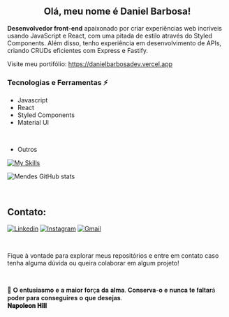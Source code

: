 <h2 align="center">
    Olá, meu nome é Daniel Barbosa!
</h2>


<p> <strong>Desenvolvedor front-end</strong> apaixonado por criar experiências web incríveis usando JavaScript e React, com uma pitada de estilo através do Styled Components. Além disso, tenho experiência em desenvolvimento de APIs, criando CRUDs eficientes com Express e Fastify.</p>

Visite meu portifólio: https://danielbarbosadev.vercel.app

### Tecnologias e Ferramentas ⚡
<div>

- Javascript
- React
- Styled Components
- Material UI
 <br>

- Outros

[![My Skills](https://skillicons.dev/icons?i=nodejs,express,docker,mongodb,postgres,sequelize,figma&theme=dark)](https://skillicons.dev)


![Mendes GitHub stats](https://github-readme-stats.vercel.app/api?username=daniel-barbosaa&show_icons=true&theme=radical) 

</div><br>

## Contato:

[![Linkedin](https://img.shields.io/badge/LinkedIn-0077B5?style=for-the-badge&logo=linkedin&logoColor=white)](https://www.linkedin.com/in/daniel-barbos/)
[![Instagram](https://img.shields.io/badge/Instagram-E4405F?style=for-the-badge&logo=instagram&logoColor=white)]()
[![Gmail](https://img.shields.io/badge/Gmail-D14836?style=for-the-badge&logo=gmail&logoColor=white)](https://www.danielmendess.dev@gmail.com)

<br>

<p>Fique à vontade para explorar meus repositórios e entre em contato caso tenha alguma dúvida ou queira colaborar em algum projeto!</p>

<br>

💭 𝐎 𝐞𝐧𝐭𝐮𝐬𝐢𝐚𝐬𝐦𝐨 𝐞 𝐚 𝐦𝐚𝐢𝐨𝐫 𝐟𝐨𝐫ç𝐚 𝐝𝐚 𝐚𝐥𝐦𝐚. 𝐂𝐨𝐧𝐬𝐞𝐫𝐯𝐚-𝐨 𝐞 𝐧𝐮𝐧𝐜𝐚 𝐭𝐞 𝐟𝐚𝐥𝐭𝐚𝐫á 𝐩𝐨𝐝𝐞𝐫 𝐩𝐚𝐫𝐚 𝐜𝐨𝐧𝐬𝐞𝐠𝐮𝐢𝐫𝐞𝐬 𝐨 𝐪𝐮𝐞 𝐝𝐞𝐬𝐞𝐣𝐚𝐬.<br>
<strong>𝐍𝐚𝐩𝐨𝐥𝐞𝐨𝐧 𝐇𝐢𝐥𝐥</strong>




